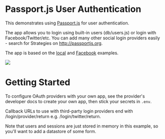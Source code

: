 # Passport.js User Authentication
This demonstrates using [Passport.js](http://passportjs.org/) for user authentication.

The app allows you to login using built-in users (db/users.js) or login with Facebook/Twitter/etc. You can add many other social login providers easily - search for Strategies on http://passportjs.org.

The app is based on the [local](https://github.com/passport/express-4.x-local-example) and [Facebook](https://github.com/passport/express-4.x-facebook-example) examples.

![](https://cdn.hyperdev.com/0d184ee3-fd8d-4b94-acf4-b4e686e57375%2FpassportJSGIF.gif)

# Getting Started
To configure OAuth providers with your own app, see the provider's developer docs to create your own app, then stick your secrets in `.env`.

Callback URLs to use with third-party login providers end with /login/provider/return e.g. /login/twitter/return.

Note that users and sessions are just stored in memory in this example, so you'll want to add a datastore of some form.